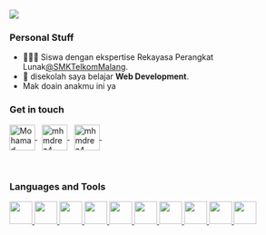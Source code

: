 <h1 align="left">
    <img src="https://readme-typing-svg.herokuapp.com/?font=Righteous&color=F7EFE5&size=35&width=500&height=70&duration=3600&lines=mak+aku+ngoding;+aku+anakmu+Mohamad+Reza;+Bismillah+ya+mak;" />
</h1>
<div>
    <h3>Personal Stuff</h3>
    <ul>
        <li>👩🏻‍💻 Siswa dengan ekspertise Rekayasa Perangkat Lunak<a href="https://www.smktelkom-mlg.sch.id/" target="blank">@SMKTelkomMalang</a>.</li>
        <li>📱 disekolah saya belajar <b>Web Development</b>.</li>
	<li>Mak doain anakmu ini ya</li>
    </ul>
</div>

<div>
    <h3 align="left">Get in touch</h3>
<p align="left">
	<a href="https://linkedin.com/in/mohammad-reza" target="blank">
		<img align="center" src="https://skillicons.dev/icons?i=linkedin" alt="Mohamad Reza" height="45px"/>
	</a> &nbsp;
	<a href="https://github.com/mhmdrez4" target="_blank">
		<img align="center" src="https://skillicons.dev/icons?i=github" alt="mhmdrez4" height="45px"/>
  </a>&nbsp;
	<a href="https://instagram.com/mhmdrez4_" target="blank">
		<img align="center" src="https://skillicons.dev/icons?i=instagram" alt="mhmdrez4_" height="45px"/>
	</a>&nbsp;
</p>
</div>
<br/>

<div>
	<h3 align="left">Languages and Tools</h3>
	<p align="left">
		<a href="https://dev.java/">
			<img src="https://skillicons.dev/icons?i=java" height="40px"/>
		</a>
		<a href="https://www.figma.com/">
			<img src="https://skillicons.dev/icons?i=figma" height="40px"/>
		</a>
		<a href="https://github.com/">
			<img src="https://skillicons.dev/icons?i=github" height="40px"/>
		</a>
		<a href="https://code.visualstudio.com/docs">
			<img src="https://skillicons.dev/icons?i=vscode" height="40px"/>
		</a>
		<a href="https://html.com/">
			<img src="https://skillicons.dev/icons?i=html" height="40px"/>
		</a>
		<a href="https://purecss.io/">
			<img src="https://skillicons.dev/icons?i=css" height="40px"/>
		</a>
    		<a href="https://react.dev/">
			<img src="https://skillicons.dev/icons?i=react" height="40px"/>
		</a>
    		<a href="https://www.typescriptlang.org/">
			<img src="https://skillicons.dev/icons?i=ts" height="40px"/>
		</a>
    		<a href="https://nodejs.org/id">
			<img src="https://skillicons.dev/icons?i=nodejs" height="40px"/>
		</a>
    		<a href="https://www.postman.com/">
			<img src="https://skillicons.dev/icons?i=postman" height="40px"/>
		</a>
	</p>
</div>
